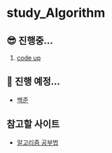 # study_Algorithm

## 😎 진행중...      
1. <a href="https://codeup.kr/problemset.php"> code up</a>

## 🤩 진행 예정...
- <a href="https://www.acmicpc.net/problem/tags"> 백준</a>
      
## 참고할 사이트   
- <a href="https://gmlwjd9405.github.io/2018/05/14/how-to-study-algorithms.html">알고리즘 공부법</a>
